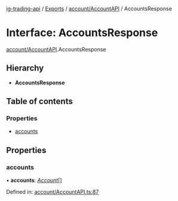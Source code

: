 [ig-trading-api](../README.md) / [Exports](../modules.md) / [account/AccountAPI](../modules/account_accountapi.md) / AccountsResponse

# Interface: AccountsResponse

[account/AccountAPI](../modules/account_accountapi.md).AccountsResponse

## Hierarchy

- **AccountsResponse**

## Table of contents

### Properties

- [accounts](account_accountapi.accountsresponse.md#accounts)

## Properties

### accounts

• **accounts**: [_Account_](account_accountapi.account.md)[]

Defined in: [account/AccountAPI.ts:87](https://github.com/bennycode/ig-trading-api/blob/1448b27/src/account/AccountAPI.ts#L87)

